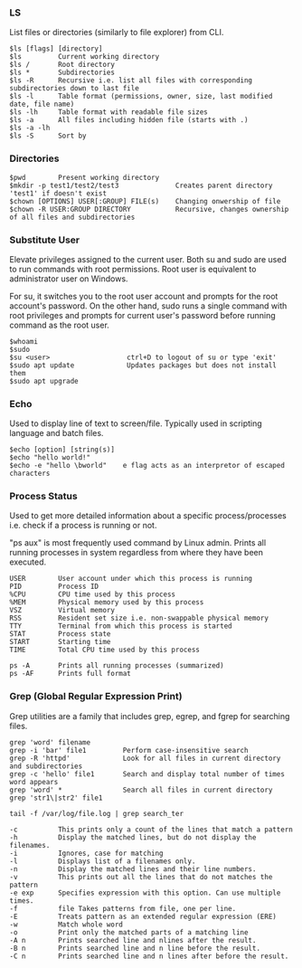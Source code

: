 ### LS

List files or directories (similarly to file explorer) from CLI.

```
$ls [flags] [directory]
$ls         Current working directory
$ls /       Root directory
$ls *       Subdirectories
$ls -R      Recursive i.e. list all files with corresponding subdirectories down to last file
$ls -l      Table format (permissions, owner, size, last modified date, file name)
$ls -lh     Table format with readable file sizes
$ls -a      All files including hidden file (starts with .)
$ls -a -lh
$ls -S      Sort by
```

### Directories

```
$pwd        Present working directory
$mkdir -p test1/test2/test3              Creates parent directory 'test1' if doesn't exist
$chown [OPTIONS] USER[:GROUP] FILE(s)    Changing onwership of file
$chown -R USER:GROUP DIRECTORY           Recursive, changes ownership of all files and subdirectories
```

### Substitute User

Elevate privileges assigned to the current user. Both su and sudo are used to run commands with root permissions. Root user is equivalent to administrator user on Windows.

For su, it switches you to the root user account and prompts for the root account's password. On the other hand, sudo runs a single command with root privileges and prompts for current user's password before running command as the root user.

```
$whoami
$sudo
$su <user>                   ctrl+D to logout of su or type 'exit'
$sudo apt update             Updates packages but does not install them
$sudo apt upgrade
```

### Echo

Used to display line of text to screen/file. Typically used in scripting language and batch files.

```
$echo [option] [string(s)]
$echo "hello world!"
$echo -e "hello \bworld"    e flag acts as an interpretor of escaped characters
```

### Process Status

Used to get more detailed information about a specific process/processes i.e. check if a process is running or not.

"ps aux" is most frequently used command by Linux admin. Prints all running processes in system regardless from where they have been executed.

```
USER        User account under which this process is running
PID         Process ID
%CPU        CPU time used by this process
%MEM        Physical memory used by this process
VSZ         Virtual memory
RSS         Resident set size i.e. non-swappable physical memory
TTY         Terminal from which this process is started
STAT        Process state
START       Starting time
TIME        Total CPU time used by this process
```

```
ps -A       Prints all running processes (summarized)
ps -AF      Prints full format

```

### Grep (Global Regular Expression Print)

Grep utilities are a family that includes grep, egrep, and fgrep for searching files.

```
grep 'word' filename
grep -i 'bar' file1         Perform case-insensitive search
grep -R 'httpd'             Look for all files in current directory and subdirectories
grep -c 'hello' file1       Search and display total number of times word appears
grep 'word' *               Search all files in current directory
grep 'str1\|str2' file1

tail -f /var/log/file.log | grep search_ter

-c          This prints only a count of the lines that match a pattern
-h          Display the matched lines, but do not display the filenames.
-i          Ignores, case for matching
-l          Displays list of a filenames only.
-n          Display the matched lines and their line numbers.
-v          This prints out all the lines that do not matches the pattern
-e exp      Specifies expression with this option. Can use multiple times.
-f          file Takes patterns from file, one per line.
-E          Treats pattern as an extended regular expression (ERE)
-w          Match whole word
-o          Print only the matched parts of a matching line
-A n        Prints searched line and nlines after the result.
-B n        Prints searched line and n line before the result.
-C n        Prints searched line and n lines after before the result.
```
